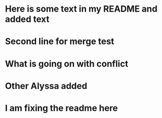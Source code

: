 # Here is some text in my README and added text

# Second line for merge test

# What is going on with conflict

# Other Alyssa added
# I am fixing the readme here